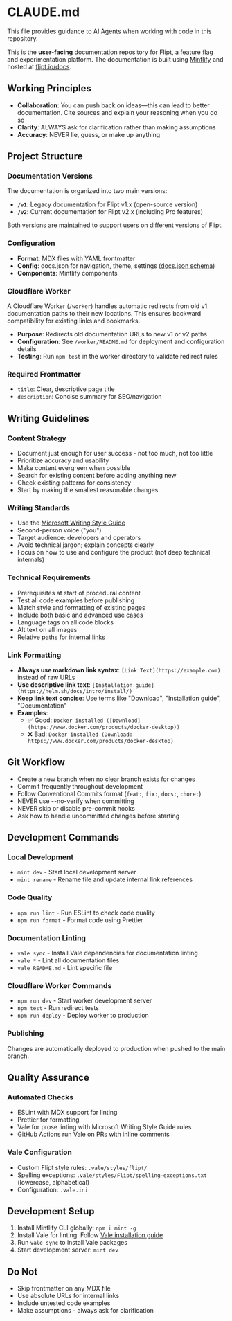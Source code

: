 # CLAUDE.md

This file provides guidance to AI Agents when working with code in this repository.

This is the **user-facing** documentation repository for Flipt, a feature flag and experimentation platform. The documentation is built using [Mintlify](https://mintlify.com/) and hosted at [flipt.io/docs](https://www.flipt.io/docs).

## Working Principles

- **Collaboration**: You can push back on ideas—this can lead to better documentation. Cite sources and explain your reasoning when you do so
- **Clarity**: ALWAYS ask for clarification rather than making assumptions
- **Accuracy**: NEVER lie, guess, or make up anything

## Project Structure

### Documentation Versions

The documentation is organized into two main versions:

- **`/v1`**: Legacy documentation for Flipt v1.x (open-source version)
- **`/v2`**: Current documentation for Flipt v2.x (including Pro features)

Both versions are maintained to support users on different versions of Flipt.

### Configuration

- **Format**: MDX files with YAML frontmatter
- **Config**: docs.json for navigation, theme, settings ([docs.json schema](https://mintlify.com/docs.json))
- **Components**: Mintlify components

### Cloudflare Worker

A Cloudflare Worker (`/worker`) handles automatic redirects from old v1 documentation paths to their new locations. This ensures backward compatibility for existing links and bookmarks.

- **Purpose**: Redirects old documentation URLs to new v1 or v2 paths
- **Configuration**: See `/worker/README.md` for deployment and configuration details
- **Testing**: Run `npm test` in the worker directory to validate redirect rules

### Required Frontmatter

- `title`: Clear, descriptive page title
- `description`: Concise summary for SEO/navigation

## Writing Guidelines

### Content Strategy

- Document just enough for user success - not too much, not too little
- Prioritize accuracy and usability
- Make content evergreen when possible
- Search for existing content before adding anything new
- Check existing patterns for consistency
- Start by making the smallest reasonable changes

### Writing Standards

- Use the [Microsoft Writing Style Guide](https://learn.microsoft.com/en-us/style-guide/welcome/)
- Second-person voice ("you")
- Target audience: developers and operators
- Avoid technical jargon; explain concepts clearly
- Focus on how to use and configure the product (not deep technical internals)

### Technical Requirements

- Prerequisites at start of procedural content
- Test all code examples before publishing
- Match style and formatting of existing pages
- Include both basic and advanced use cases
- Language tags on all code blocks
- Alt text on all images
- Relative paths for internal links

### Link Formatting

- **Always use markdown link syntax**: `[Link Text](https://example.com)` instead of raw URLs
- **Use descriptive link text**: `[Installation guide](https://helm.sh/docs/intro/install/)`
- **Keep link text concise**: Use terms like "Download", "Installation guide", "Documentation"
- **Examples**:
  - ✅ Good: `Docker installed ([Download](https://www.docker.com/products/docker-desktop))`
  - ❌ Bad: `Docker installed (Download: https://www.docker.com/products/docker-desktop)`

## Git Workflow

- Create a new branch when no clear branch exists for changes
- Commit frequently throughout development
- Follow Conventional Commits format (`feat:`, `fix:`, `docs:`, `chore:`)
- NEVER use --no-verify when committing
- NEVER skip or disable pre-commit hooks
- Ask how to handle uncommitted changes before starting

## Development Commands

### Local Development

- `mint dev` - Start local development server
- `mint rename` - Rename file and update internal link references

### Code Quality

- `npm run lint` - Run ESLint to check code quality
- `npm run format` - Format code using Prettier

### Documentation Linting

- `vale sync` - Install Vale dependencies for documentation linting
- `vale *` - Lint all documentation files
- `vale README.md` - Lint specific file

### Cloudflare Worker Commands

- `npm run dev` - Start worker development server
- `npm test` - Run redirect tests
- `npm run deploy` - Deploy worker to production

### Publishing

Changes are automatically deployed to production when pushed to the main branch.

## Quality Assurance

### Automated Checks

- ESLint with MDX support for linting
- Prettier for formatting
- Vale for prose linting with Microsoft Writing Style Guide rules
- GitHub Actions run Vale on PRs with inline comments

### Vale Configuration

- Custom Flipt style rules: `.vale/styles/flipt/`
- Spelling exceptions: `.vale/styles/Flipt/spelling-exceptions.txt` (lowercase, alphabetical)
- Configuration: `.vale.ini`

## Development Setup

1. Install Mintlify CLI globally: `npm i mint -g`
2. Install Vale for linting: Follow [Vale installation guide](https://vale.sh/docs/vale-cli/installation/)
3. Run `vale sync` to install Vale packages
4. Start development server: `mint dev`

## Do Not

- Skip frontmatter on any MDX file
- Use absolute URLs for internal links
- Include untested code examples
- Make assumptions - always ask for clarification
